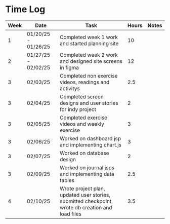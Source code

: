 # Time Log

|Week | Date | Task | Hours | Notes|
|------|------|-------|------|------|
| 1| 01/20/25 - 01/26/25| Completed week 1 work and started planning site| 10 | |
| 2| 01/27/25 - 02/02/25| Completed week 2 work and designed site screens in figma| 12 | |
| 3| 02/03/25| Completed non exercise videos, readings and activitys | 2.5 | |
| 3| 02/04/25| Completed screen designs and user stories for indy project | 2 | |
| 3| 02/05/25| Completed exercise videos and weekly exercise | 3 | |
| 3| 02/06/25| Worked on dashboard jsp and implementing chart.js | 3 | |
| 3| 02/07/25| Worked on database design | 2 | |
| 3| 02/09/25| Worked on journal jsps and implementing data tables| 2.5 | |
| 4| 02/10/25| Wrote project plan, updated user stories, submitted checkpoint, wrote db creation and load files| 3.5 | |
